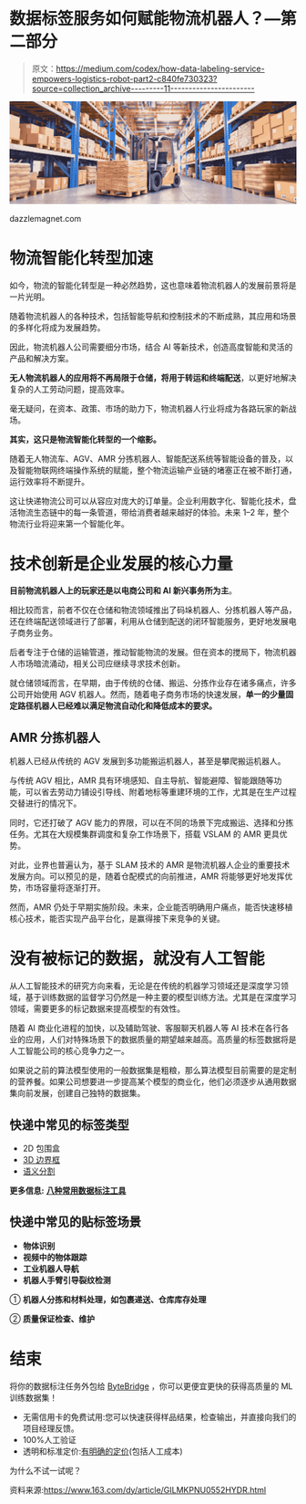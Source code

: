 # 数据标签服务如何赋能物流机器人？—第二部分

> 原文：<https://medium.com/codex/how-data-labeling-service-empowers-logistics-robot-part2-c840fe730323?source=collection_archive---------11----------------------->

![](img/5db47654d4208d751ecad8046ac9acde.png)

dazzlemagnet.com

# **物流智能化转型加速**

如今，物流的智能化转型是一种必然趋势，这也意味着物流机器人的发展前景将是一片光明。

随着物流机器人的各种技术，包括智能导航和控制技术的不断成熟，其应用和场景的多样化将成为发展趋势。

因此，物流机器人公司需要细分市场，结合 AI 等新技术，创造高度智能和灵活的产品和解决方案。

**无人物流机器人的应用将不再局限于仓储，将用于转运和终端配送**，以更好地解决复杂的人工劳动问题，提高效率。

毫无疑问，在资本、政策、市场的助力下，物流机器人行业将成为各路玩家的新战场。

**其实，这只是物流智能化转型的一个缩影。**

随着无人物流车、AGV、AMR 分拣机器人、智能配送系统等智能设备的普及，以及智能物联网终端操作系统的赋能，整个物流运输产业链的堵塞正在被不断打通，运行效率将不断提升。

这让快递物流公司可以从容应对庞大的订单量。企业利用数字化、智能化技术，盘活物流生态链中的每一条管道，带给消费者越来越好的体验。未来 1–2 年，整个物流行业将迎来第一个智能化年。

# **技术创新是企业发展的核心力量**

**目前物流机器人上的玩家还是以电商公司和 AI 新兴事务所为主**。

相比较而言，前者不仅在仓储和物流领域推出了码垛机器人、分拣机器人等产品，还在终端配送领域进行了部署，利用从仓储到配送的闭环智能服务，更好地发展电子商务业务。

后者专注于仓储的运输管道，推动智能物流的发展。但在资本的搅局下，物流机器人市场暗流涌动，相关公司应继续寻求技术创新。

就仓储领域而言，在早期，由于传统的仓储、搬运、分拣作业存在诸多痛点，许多公司开始使用 AGV 机器人。然而，随着电子商务市场的快速发展，**单一的少量固定路径机器人已经难以满足物流自动化和降低成本的要求。**

## **AMR 分拣机器人**

机器人已经从传统的 AGV 发展到多功能搬运机器人，甚至是攀爬搬运机器人。

与传统 AGV 相比，AMR 具有环境感知、自主导航、智能避障、智能跟随等功能，可以省去劳动力铺设引导线、附着地标等重建环境的工作，尤其是在生产过程交替进行的情况下。

同时，它还打破了 AGV 能力的界限，可以在不同的场景下完成搬运、选择和分拣任务。尤其在大规模集群调度和复杂工作场景下，搭载 VSLAM 的 AMR 更具优势。

对此，业界也普遍认为，基于 SLAM 技术的 AMR 是物流机器人企业的重要技术发展方向。可以预见的是，随着仓配模式的向前推进，AMR 将能够更好地发挥优势，市场容量将逐渐打开。

然而，AMR 仍处于早期实施阶段。未来，企业能否明确用户痛点，能否快速移植核心技术，能否实现产品平台化，是赢得接下来竞争的关键。

# 没有被标记的数据，就没有人工智能

从人工智能技术的研究方向来看，无论是在传统的机器学习领域还是深度学习领域，基于训练数据的监督学习仍然是一种主要的模型训练方法。尤其是在深度学习领域，需要更多的标记数据来提高模型的有效性。

随着 AI 商业化进程的加快，以及辅助驾驶、客服聊天机器人等 AI 技术在各行各业的应用，人们对特殊场景下的数据质量的期望越来越高。高质量的标签数据将是人工智能公司的核心竞争力之一。

如果说之前的算法模型使用的一般数据集是粗粮，那么算法模型目前需要的是定制的营养餐。如果公司想要进一步提高某个模型的商业化，他们必须逐步从通用数据集向前发展，创建自己独特的数据集。

## 快递中常见的标签类型

*   2D 包围盒
*   [3D 边界框](https://tinyurl.com/u7u4me)
*   [语义分割](https://tinyurl.com/48w576p7)

**更多信息:** [**八种常用数据标注工具**](https://tinyurl.com/u7u4me)

## 快递中常见的贴标签场景

*   **物体识别**
*   **视频中的物体跟踪**
*   **工业机器人导航**
*   **机器人手臂引导裂纹检测**

① **机器人分拣和材料处理，如包裹递送、仓库库存处理**

② **质量保证检查、维护**

# 结束

将你的数据标注任务外包给 [ByteBridge](https://tinyurl.com/uz978snv) ，你可以更便宜更快的获得高质量的 ML 训练数据集！

*   无需信用卡的免费试用:您可以快速获得样品结果，检查输出，并直接向我们的项目经理反馈。
*   100%人工验证
*   透明和标准定价:[有明确的定价](https://www.bytebridge.io/#/?module=price)(包括人工成本)

为什么不试一试呢？

资料来源:https://www.163.com/dy/article/GILMKPNU0552HYDR.html